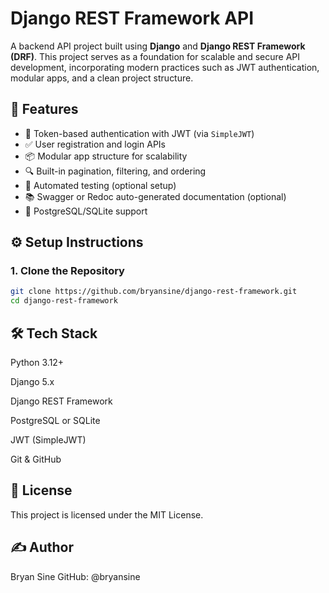# Django REST Framework API

A backend API project built using **Django** and **Django REST Framework (DRF)**. This project serves as a foundation for scalable and secure API development, incorporating modern practices such as JWT authentication, modular apps, and a clean project structure.

## 🚀 Features

- 🔐 Token-based authentication with JWT (via `SimpleJWT`)
- ✅ User registration and login APIs
- 📦 Modular app structure for scalability
- 🔍 Built-in pagination, filtering, and ordering
- 🧪 Automated testing (optional setup)
- 📚 Swagger or Redoc auto-generated documentation (optional)
- 💾 PostgreSQL/SQLite support

## ⚙️ Setup Instructions

### 1. Clone the Repository

```bash
git clone https://github.com/bryansine/django-rest-framework.git
cd django-rest-framework

```

## 🛠️ Tech Stack

Python 3.12+

Django 5.x

Django REST Framework

PostgreSQL or SQLite

JWT (SimpleJWT)

Git & GitHub

## 📄 License
This project is licensed under the MIT License.

## ✍️ Author
Bryan Sine
GitHub: @bryansine